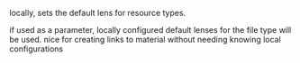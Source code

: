 locally, sets the default lens for resource types.  

if used as a parameter, locally configured default lenses for the file type will be used. nice for creating links to material without needing knowing local configurations

